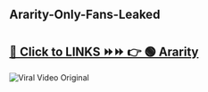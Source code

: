 
 ## Ararity-Only-Fans-Leaked

# <h2><a href="https://clipsfans.com/Ararity&ref=git">🔗 Click to LINKS ⏩⏩ 👉 🟢 Ararity </a></h2>

<a href="https://clipsfans.com/Ararity&ref=git" rel="nofollow" data-target="animated-image.originalLink"><img src="https://i.ibb.co.com/xMMVF88/686577567.gif" alt="Viral Video Original" style="max-width: 100%; display: inline-block;" data-target="animated-image.originalImage"></a>
